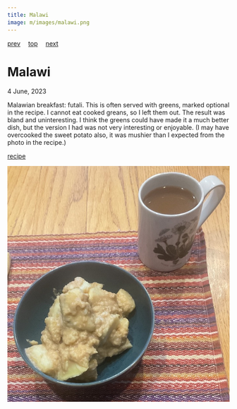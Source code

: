 ```yaml
---
title: Malawi
image: m/images/malawi.png
---
```

[prev](madagascar.md)&emsp;
[top](../index.md)&emsp;
[next](malaysia.md)
# Malawi
4 June, 2023

Malawian breakfast: futali. This is often served with greens, marked
optional in the recipe. I cannot eat cooked greans, so I left them
out. The result was bland and uninteresting. I think the greens could
have made it a much better dish, but the version I had was not very
interesting or enjoyable. (I may have overcooked the sweet potato
also, it was mushier than I expected from the photo in the recipe.)

[recipe](https://afrogistmedia.com/futali-recipe-a-healthy-malawian-breakfast)

![breakfast](images/malawi.jpeg)
